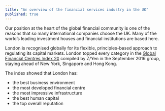 ```yaml
---
title: "An overview of the financial services industry in the UK"
published: true
---
```

Our position at the heart of the global financial community is one of the reasons that so many international companies choose the UK. Many of the world’s leading investment houses and financial institutions are based here.

London is recognised globally for its flexible, principles-based approach to regulating its capital markets. 
London topped every category in the [Global Financial Centres Index 20](http://www.zyen.com/research/gfci.html) compiled by Z/Yen in the September 2016 group, staying ahead of New York, Singapore and Hong Kong.

The index showed that London has:

- the best business environment
- the most developed financial centre
- the most impressive infrastructure
- the best human capital
- the top overall reputation

